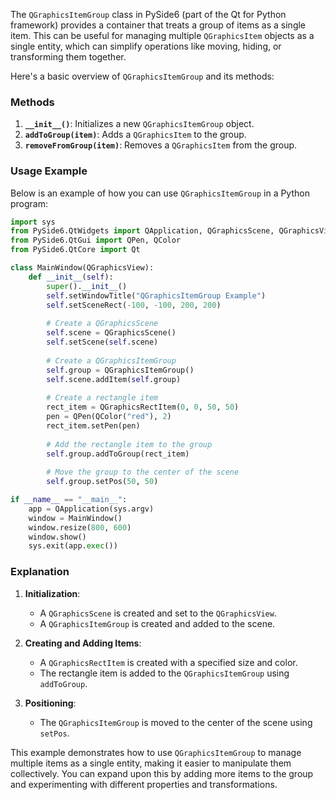 The `QGraphicsItemGroup` class in PySide6 (part of the Qt for Python framework) provides a container that treats a group of items as a single item. This can be useful for managing multiple `QGraphicsItem` objects as a single entity, which can simplify operations like moving, hiding, or transforming them together.

Here's a basic overview of `QGraphicsItemGroup` and its methods:

### Methods

1. **`__init__()`**: Initializes a new `QGraphicsItemGroup` object.
2. **`addToGroup(item)`**: Adds a `QGraphicsItem` to the group.
3. **`removeFromGroup(item)`**: Removes a `QGraphicsItem` from the group.

### Usage Example

Below is an example of how you can use `QGraphicsItemGroup` in a Python program:

```python
import sys
from PySide6.QtWidgets import QApplication, QGraphicsScene, QGraphicsView, QGraphicsItemGroup, QGraphicsRectItem
from PySide6.QtGui import QPen, QColor
from PySide6.QtCore import Qt

class MainWindow(QGraphicsView):
    def __init__(self):
        super().__init__()
        self.setWindowTitle("QGraphicsItemGroup Example")
        self.setSceneRect(-100, -100, 200, 200)
        
        # Create a QGraphicsScene
        self.scene = QGraphicsScene()
        self.setScene(self.scene)
        
        # Create a QGraphicsItemGroup
        self.group = QGraphicsItemGroup()
        self.scene.addItem(self.group)
        
        # Create a rectangle item
        rect_item = QGraphicsRectItem(0, 0, 50, 50)
        pen = QPen(QColor("red"), 2)
        rect_item.setPen(pen)
        
        # Add the rectangle item to the group
        self.group.addToGroup(rect_item)
        
        # Move the group to the center of the scene
        self.group.setPos(50, 50)

if __name__ == "__main__":
    app = QApplication(sys.argv)
    window = MainWindow()
    window.resize(800, 600)
    window.show()
    sys.exit(app.exec())
```

### Explanation

1. **Initialization**:
   - A `QGraphicsScene` is created and set to the `QGraphicsView`.
   - A `QGraphicsItemGroup` is created and added to the scene.

2. **Creating and Adding Items**:
   - A `QGraphicsRectItem` is created with a specified size and color.
   - The rectangle item is added to the `QGraphicsItemGroup` using `addToGroup`.

3. **Positioning**:
   - The `QGraphicsItemGroup` is moved to the center of the scene using `setPos`.

This example demonstrates how to use `QGraphicsItemGroup` to manage multiple items as a single entity, making it easier to manipulate them collectively. You can expand upon this by adding more items to the group and experimenting with different properties and transformations.
